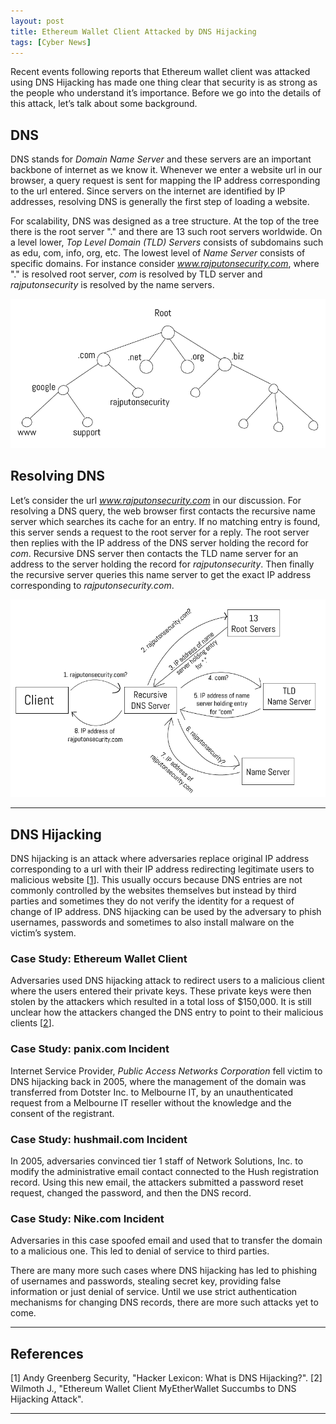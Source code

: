 ```yaml
---
layout: post
title: Ethereum Wallet Client Attacked by DNS Hijacking
tags: [Cyber News]
---
```


Recent events following reports that Ethereum wallet client was attacked using DNS Hijacking has made one thing clear that security is as strong as the people who understand it’s importance. Before we go into the details of this attack, let’s talk about some background.

## DNS
DNS stands for *Domain Name Server* and these servers are an important backbone of internet as we know it. Whenever we enter a website url in our browser, a query request is sent for mapping the IP address corresponding to the url entered. Since servers on the internet are identified by IP addresses, resolving DNS is generally the first step of loading a website.

For scalability, DNS was designed as a tree structure. At the top of the tree there is the root server "." and there are 13 such root servers worldwide. On a level lower, *Top Level Domain (TLD) Servers* consists of subdomains such as edu, com, info, org, etc. The lowest level of *Name Server* consists of specific domains. For instance consider *www.rajputonsecurity.com*, where "." is resolved root server,  *com* is resolved by TLD server and *rajputonsecurity* is resolved by the name servers.

![dns-tree](/assets/img/posts/CyberNews/dns-tree.png)

## Resolving DNS
Let’s consider the url *www.rajputonsecurity.com* in our discussion. For resolving a DNS query, the web browser first contacts the recursive name server which searches its cache for an entry. If no matching entry is found, this server sends a request to the root server for a reply. The root server then replies with the IP address of the DNS server holding the record for *com*. Recursive DNS server then contacts the TLD name server for an address to the server holding the record for *rajputonsecurity*. Then finally the recursive server queries this name server to get the exact IP address corresponding to *rajputonsecurity.com*.

![dns-resolve-1](/assets/img/posts/CyberNews/dns-resolve.png)

---

## DNS Hijacking
DNS hijacking is an attack where adversaries replace original IP address corresponding to a url with their IP address redirecting legitimate users to malicious website \[[1]\]. This usually occurs because DNS entries are not commonly controlled by the websites themselves but instead by third parties and sometimes they do not verify the identity for a request of change of IP address. DNS hijacking can be used by the adversary to phish usernames, passwords and sometimes to also install malware on the victim’s system.

### Case Study: Ethereum Wallet Client
Adversaries used DNS hijacking attack to redirect users to a malicious client where the users entered their private keys. These private keys were then stolen by the attackers which resulted in a total loss of $150,000.  It is still unclear how the attackers changed the DNS entry to point to their malicious clients \[[2]\].

### Case Study: panix.com Incident
Internet Service Provider, *Public Access Networks Corporation* fell victim to DNS hijacking back in 2005, where the management of the domain was transferred from Dotster Inc. to Melbourne IT, by an unauthenticated request from a Melbourne IT reseller without the knowledge and the consent of the registrant.

### Case Study: hushmail.com Incident
In 2005, adversaries convinced tier 1 staff of Network Solutions, Inc. to modify the administrative email contact connected to the Hush registration record. Using this new email, the attackers submitted a password reset request, changed the password, and then the DNS record.

### Case Study: Nike.com Incident
Adversaries in this case spoofed email and used that to transfer the domain to a malicious one. This led to denial of service to third parties.

There are many more such cases where DNS hijacking has led to phishing of usernames and passwords, stealing secret key, providing false information or just denial of service. Until we use strict authentication mechanisms for changing DNS records, there are more such attacks yet to come.

---

## References
\[1\] Andy Greenberg Security, "Hacker Lexicon: What is DNS Hijacking?".
\[2\] Wilmoth J., "Ethereum Wallet Client MyEtherWallet Succumbs to DNS Hijacking Attack".

[1]: https://www.wired.com/story/what-is-dns-hijacking/ "Hacker Lexicon: What is DNS Hijacking?"
[2]: https://www.ccn.com/ethereum-wallet-client-myetherwallet-succumbs-to-dns-hijacking-attack/ "Ethereum Wallet Client MyEtherWallet Succumbs to DNS Hijacking Attack"
---

